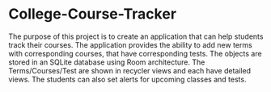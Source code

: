 # College-Course-Tracker

The purpose of this project is to create an application that can help students track their courses.
The application provides the ability to add new terms with corresponding courses, that have corresponding tests.
The objects are stored in an SQLite database using Room architecture. The Terms/Courses/Test are shown in recycler 
views and each have detailed views. The students can also set alerts for upcoming classes and tests. 

